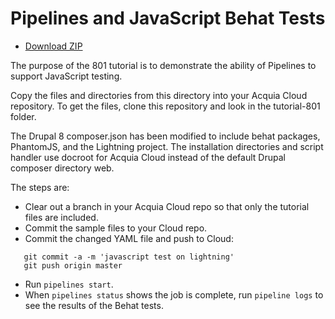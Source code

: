 # Pipelines and JavaScript Behat Tests

* [Download ZIP](http://tutorials.pipeline-dev.services.acquia.io/pipelinestutorial801.zip)

The purpose of the 801 tutorial is to demonstrate the ability of Pipelines to support JavaScript testing.

Copy the files and directories from this directory into your Acquia Cloud repository. To get the files, clone this repository and look in the tutorial-801 folder.

The Drupal 8 composer.json has been modified to include behat packages, PhantomJS, and the Lightning project. The installation directories and script handler use docroot for Acquia Cloud instead of the default Drupal composer directory web.

The steps are:

* Clear out a branch in your Acquia Cloud repo so that only the tutorial files are included.
* Commit the sample files to your Cloud repo.
* Commit the changed YAML file and push to Cloud:
```
   git commit -a -m 'javascript test on lightning'
   git push origin master
```
* Run ```pipelines start```.
* When ```pipelines status``` shows the job is complete, run ```pipeline logs``` to see the results of the Behat tests.
